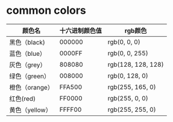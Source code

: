 # common colors
颜色名 | 十六进制颜色值 |  rgb颜色  
-|-|-
黑色（black) | 000000 | 	rgb(0, 0, 0) |
蓝色（blue） | 0000FF | rgb(0, 0, 255) |
灰色（grey） | 808080 | rgb(128, 128, 128) |
绿色（green） | 008000 | rgb(0, 128, 0) |
橙色（orange） | FFA500 | rgb(255, 165, 0) |
红色(red) | FF0000 | rgb(255, 0, 0) |
黄色（yellow） | FFFF00 | rgb(255, 255, 0) |
